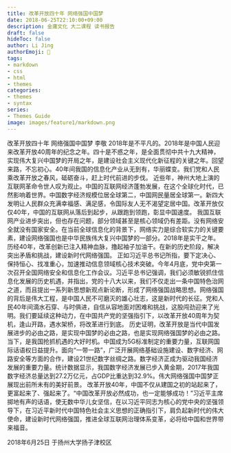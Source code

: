 ```yaml
---
title: 改革开放四十年 网络强国中国梦
date: 2018-06-25T22:10:00+09:00
description: 金庸文化 大二课程 读书报告
draft: false
hideToc: false
author: Li Jing
authorEmoji: 🤖
tags:
- markdown
- css
- html
- themes
categories:
- themes
- syntax
series:
- Themes Guide
image: images/feature1/markdown.png
---
```

改革开放四十年 网络强国中国梦
李敬
2018年是不平凡的。2018年是中国人民迎来改革开放40周年的纪念之年。四十是不惑之年，是全面贯彻中共十九大精神，实现伟大复兴中国梦的开局之年，是建设社会主义现代化新征程的关键之年。回望来路，不忘初心。40年间我国的信息化产业从无到有，华丽蝶变。我们党和人民乘改革开放之春风，砥砺奋斗，赶上时代前进的步伐。
近些年，神州大地上演的互联网革命令世人叹为观止。中国的互联网经济蓬勃发展，在这个全球化时代，已然影响着世界。中国数字经济规模位居全球第二，中国网民量居全球第一。新四大发明让人民群众充满幸福感、满足感，令国际友人无不渴望定居中国。改革开放仅仅40年，中国的互联网从落后到起步，从跟跑到领跑，彰显中国速度。
我国互联网产业进步突出，但也存在问题，部分领域甚至是核心领域仍有差距。没有网络安全就没有国家安全。在当前全球信息化的背景下，网络实力是综合软实力的关键要素，建设网络强国也是中华民族伟大复兴中国梦的一部分。2018年是实干之年。历经40年，改革创新已注入精神血脉，撸起袖子加油干。在新的历史阶段，解决突出矛盾和挑战，建设新时代网络强国。
正如习近平总书记所指，要下定决心、保持恒心、找准重心，加速推动信息领域核心技术突破。今年4月底，党中央第一次召开全国网络安全和信息化工作会议。习近平总书记强调，我们必须敏锐抓住信息化发展的历史机遇，并指出，党的十八大以来，我们不仅走出一条中国特色治网之道，而且提出一系列新思想新观点新论断，形成了网络强国战略思想。网络强国的背后是伟大工程，是中国人民不可磨灭的雄心壮志，这是新时代的长征。党和人民40年间滴水石穿、与时俱进，自信从容地面对困难和挑战，这股闯劲迎来了光明。我们要延续这种动力，在中国共产党的坚强指引下，以改革开放40周年为契机，逢山开路，遇水架桥，将改革进行到底。
历史证明，改革开放是当代中国发展进步的必由之路，是实现中国梦的必由之路，也是实现网络强国梦的必由之路。当下，是我国抢抓机遇的大好时机。中国成为5G标准制定的重要力量，互联网国际话语权日益提升。面向“一带一路”，广泛开展网络基础设施建设、数字经济、网路安全等方面的合作，建设21世纪数字丝绸之路。数字经济正成为驱动我国经济发展的重要力量。统计数据显示，我国数字经济发展已步入黄金期，2017年我国数字经济总量达到27.2万亿元，占GDP比重达到32.9%。伟大网络强国中国梦正展现出前所未有的美好前景。
改革开放40年，中国不仅从建国之初的站起来了，更富起来了、强起来了。“中国改革开放必然成功，也一定能够成功！”习近平主席掷地有声的话语，使无数中华儿女坚信，在以习近平同志为核心的党中央的坚强领导下，在习近平新时代中国特色社会主义思想的正确指引下，肩负起新时代的伟大使命，建设新时代网络强国，推进全球互联网治理体系变革，必将给中国和世界带来福音。

2018年6月25日
于扬州大学扬子津校区